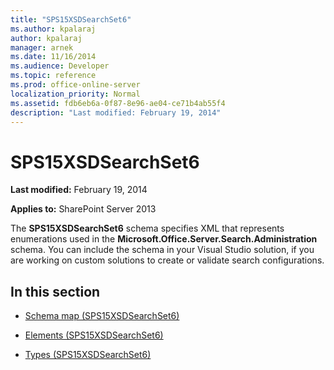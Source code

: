 ```yaml
---
title: "SPS15XSDSearchSet6"
ms.author: kpalaraj
author: kpalaraj
manager: arnek
ms.date: 11/16/2014
ms.audience: Developer
ms.topic: reference
ms.prod: office-online-server
localization_priority: Normal
ms.assetid: fdb6eb6a-0f87-8e96-ae04-ce71b4ab55f4
description: "Last modified: February 19, 2014"
---
```


# SPS15XSDSearchSet6

 **Last modified:** February 19, 2014 
  
 **Applies to:** SharePoint Server 2013
  
The **SPS15XSDSearchSet6** schema specifies XML that represents enumerations used in the **Microsoft.Office.Server.Search.Administration** schema. You can include the schema in your Visual Studio solution, if you are working on custom solutions to create or validate search configurations. 
  
## In this section

- [Schema map (SPS15XSDSearchSet6)](schema-map-sps15xsdsearchset6.md)
    
- [Elements (SPS15XSDSearchSet6)](elements-sps15xsdsearchset6.md)
    
- [Types (SPS15XSDSearchSet6)](types-sps15xsdsearchset6.md)
    

